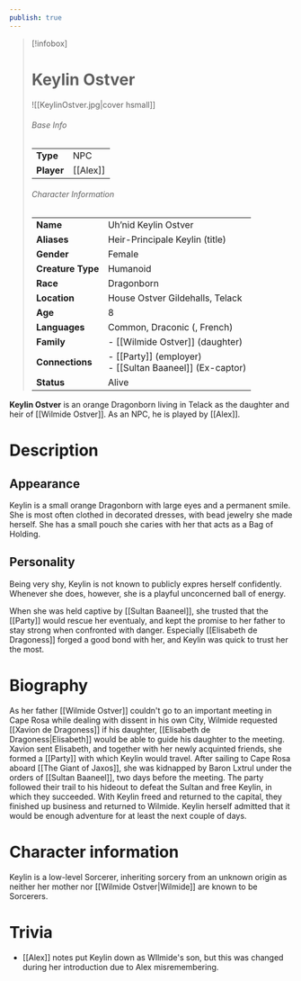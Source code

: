 ```yaml
---
publish: true
---
```


> [!infobox]  
> # Keylin Ostver
> ![[KeylinOstver.jpg|cover hsmall]]  
> ###### Base Info
> | | |  
> |---|---|  
> | **Type** | NPC |
> | **Player** | [[Alex]] |
> ###### Character Information  
> | | |  
> |---|---|  
> | **Name** | Uh’nid Keylin Ostver |
> | **Aliases** | Heir-Principale Keylin (title) |
> | **Gender** | Female | 
> | **Creature Type** | Humanoid |
> | **Race** | Dragonborn |  
> | **Location** | House Ostver Gildehalls, Telack |
> | **Age** | 8 |
> | **Languages** | Common, Draconic (, French) |  
> | **Family** | - [[Wilmide Ostver]] (daughter) |
> | **Connections** | - [[Party]] (employer)<br>- [[Sultan Baaneel]] (Ex-captor) |
> | **Status** | Alive |

**Keylin Ostver** is an orange Dragonborn living in Telack as the daughter and heir of [[Wilmide Ostver]]. As an NPC, he is played by [[Alex]].
# Description
## Appearance
Keylin is a small orange Dragonborn with large eyes and a permanent smile. She is most often clothed in decorated dresses, with bead jewelry she made herself. She has a small pouch she caries with her that acts as a Bag of Holding.
## Personality
Being very shy, Keylin is not known to publicly expres herself confidently. Whenever she does, however, she is a playful unconcerned ball of energy.

When she was held captive by [[Sultan Baaneel]], she trusted that the [[Party]] would rescue her eventualy, and kept the promise to her father to stay strong when confronted with danger. Especially [[Elisabeth de Dragoness]] forged a good bond with her, and Keylin was quick to trust her the most.
# Biography
As her father [[Wilmide Ostver]] couldn't go to an important meeting in Cape Rosa while dealing with dissent in his own City, Wilmide requested [[Xavion de Dragoness]] if his daughter, [[Elisabeth de Dragoness|Elisabeth]] would be able to guide his daughter to the meeting. Xavion sent Elisabeth, and together with her newly acquinted friends, she formed a [[Party]] with which Keylin would travel. After sailing to Cape Rosa aboard [[The Giant of Jaxos]], she was kidnapped by Baron Lxtrul under the orders of [[Sultan Baaneel]], two days before the meeting. The party followed their trail to his hideout to defeat the Sultan and free Keylin, in which they succeeded. With Keylin freed and returned to the capital, they finished up business and returned to Wilmide. Keylin herself admitted that it would be enough adventure for at least the next couple of days.
# Character information
Keylin is a low-level Sorcerer, inheriting sorcery from an unknown origin as neither her mother nor [[Wilmide Ostver|Wilmide]] are known to be Sorcerers.
# Trivia
- [[Alex]] notes put Keylin down as WIlmide's son, but this was changed during her introduction due to Alex misremembering.